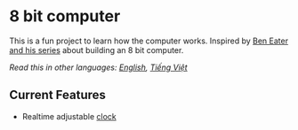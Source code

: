 # 8 bit computer

This is a fun project to learn how the computer works. Inspired by [Ben Eater and his series](http://eater.net) about building an 8 bit computer.

*Read this in other languages: [English](README.md), [Tiếng Việt](README.vn.md)*

## Current Features

* Realtime adjustable [clock](/Clock/README.md)
